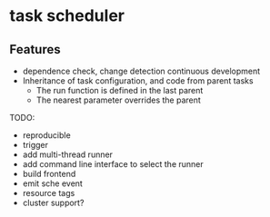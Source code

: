 # task scheduler

## Features
* dependence check, change detection continuous development
* Inheritance of task configuration, and code from parent tasks
  * The run function is defined in the last parent
  * The nearest parameter overrides the parent

TODO:

* reproducible
* trigger
* add multi-thread runner
* add command line interface  to select the runner
* build frontend
* emit sche event
* resource tags
* cluster support?
